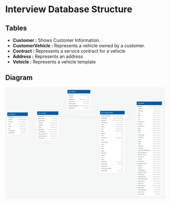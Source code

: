 # Interview Database Structure

## Tables
- **Customer :** Shows Customer Information.
- **CustomerVehicle :** Represents a vehicle owned by a customer.
- **Contract :** Represents a service contract for a vehicle
- **Address :** Represents an address
- **Vehicle :** Represents a vehicle template

## Diagram

![](Images/DB-Interview_Diagram.png)
